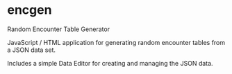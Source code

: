 # encgen
Random Encounter Table Generator

JavaScript / HTML application for generating random encounter tables from a JSON data set.

Includes a simple Data Editor for creating and managing the JSON data.
